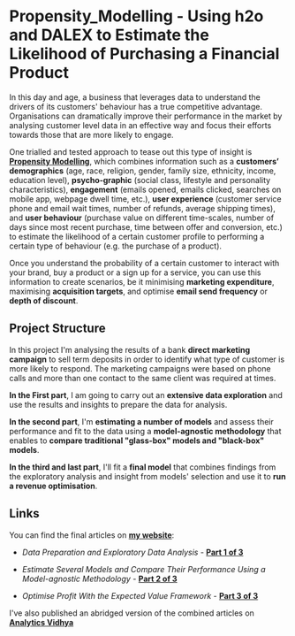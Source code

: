 # Propensity_Modelling - Using h2o and DALEX to Estimate the Likelihood of Purchasing a Financial Product

In this day and age, a business that leverages data to understand the drivers of its customers' behaviour has a true competitive advantage. Organisations can dramatically improve their performance in the market by analysing customer level data in an effective way and focus their efforts towards those that are more likely to engage. 

One trialled and tested approach to tease out this type of insight is [__Propensity Modelling__](https://en.wikipedia.org/wiki/Predictive_modelling), which combines information such as a __customers’ demographics__ (age, race, religion, gender, family size, ethnicity, income, education level), __psycho-graphic__ (social class, lifestyle and personality characteristics), __engagement__ (emails opened, emails clicked, searches on mobile app, webpage dwell time, etc.), __user experience__ (customer service phone and email wait times, number of refunds, average shipping times), and __user behaviour__ (purchase value on different time-scales, number of days since most recent purchase, time between offer and conversion, etc.) to estimate the likelihood of a certain customer profile to performing a certain type of behaviour (e.g. the purchase of a product).

Once you understand the probability of a certain customer to interact with your brand, buy a product or a sign up for a service, you can use this information to create scenarios, be it minimising __marketing expenditure__, maximising __acquisition targets__, and optimise __email send frequency__ or __depth of discount__.

## Project Structure

In this project I'm analysing the results of a bank __direct marketing campaign__ to sell term deposits in order to identify what type of customer is more likely to respond. The marketing campaigns were based on phone calls and more than one contact to the same client was required at times. 

__In the First part__, I am going to carry out an __extensive data exploration__ and use the results and insights to prepare the data for analysis. 

__In the second part__, I'm __estimating a number of models__ and assess their performance and fit to the data using a __model-agnostic methodology__ that enables to __compare traditional "glass-box" models and "black-box" models__. 

__In the third and last part__, I'll fit a __final model__ that combines findings from the exploratory analysis and insight from models' selection and use it to __run a revenue optimisation__. 

## Links

You can find the final articles on [__my website__](https://diegousai.io/):

* _Data Preparation and Exploratory Data Analysis_ - [__Part 1 of 3__](https://diegousai.io/2020/02/propensity-modelling-1-of-3/)

* _Estimate Several Models and Compare Their Performance Using a Model-agnostic Methodology_ - [__Part 2 of 3__](https://diegousai.io/2020/03/propensity-modelling-2-of-3/)

* _Optimise Profit With the Expected Value Framework_ - [__Part 3 of 3__](https://diegousai.io/2020/04/propensity-modelling-3-of-3/)

I've also published an abridged version of the combined articles on [__Analytics Vidhya__](https://medium.com/analytics-vidhya)



